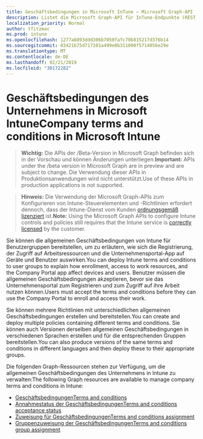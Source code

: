 ```yaml
---
title: Geschäftsbedingungen in Microsoft InTune – Microsoft Graph-API
description: Listet die Microsoft Graph-API für InTune-Endpunkte (REST) auf, die die Bedingungen für eine mandantenorganisation definieren.
localization_priority: Normal
author: tfitzmac
ms.prod: intune
ms.openlocfilehash: 1277a6893ddd306b7050fafc70b815217d376b14
ms.sourcegitcommit: 03421b75d717101a499e0b311890f5714056e29e
ms.translationtype: MT
ms.contentlocale: de-DE
ms.lasthandoff: 02/21/2019
ms.locfileid: "30172282"
---
```

# <a name="company-terms-and-conditions-in-microsoft-intune"></a><span data-ttu-id="52454-103">Geschäftsbedingungen des Unternehmens in Microsoft Intune</span><span class="sxs-lookup"><span data-stu-id="52454-103">Company terms and conditions in Microsoft Intune</span></span>

> <span data-ttu-id="52454-104">**Wichtig:** Die APIs der /Beta-Version in Microsoft Graph befinden sich in der Vorschau und können Änderungen unterliegen.</span><span class="sxs-lookup"><span data-stu-id="52454-104">**Important:** APIs under the /beta version in Microsoft Graph are in preview and are subject to change.</span></span> <span data-ttu-id="52454-105">Die Verwendung dieser APIs in Produktionsanwendungen wird nicht unterstützt.</span><span class="sxs-lookup"><span data-stu-id="52454-105">Use of these APIs in production applications is not supported.</span></span>

> <span data-ttu-id="52454-106">**Hinweis:** Die Verwendung der Microsoft Graph-APIs zum Konfigurieren von Intune-Steuerelementen und -Richtlinien erfordert dennoch, dass der Intune-Dienst vom Kunden [ordnungsgemäß lizenziert](https://www.microsoft.com/en-us/cloud-platform/microsoft-intune-pricing) ist.</span><span class="sxs-lookup"><span data-stu-id="52454-106">**Note:** Using the Microsoft Graph APIs to configure Intune controls and policies still requires that the Intune service is [correctly licensed](https://www.microsoft.com/en-us/cloud-platform/microsoft-intune-pricing) by the customer.</span></span>

<span data-ttu-id="52454-107">Sie können die allgemeinen Geschäftsbedingungen von Intune für Benutzergruppen bereitstellen, um zu erläutern, wie sich die Registrierung, der Zugriff auf Arbeitsressourcen und die Unternehmensportal-App auf Geräte und Benutzer auswirken.</span><span class="sxs-lookup"><span data-stu-id="52454-107">You can deploy Intune terms and conditions to user groups to explain how enrollment, access to work resources, and the Company Portal app affect devices and users.</span></span> <span data-ttu-id="52454-108">Benutzer müssen die allgemeinen Geschäftsbedingungen akzeptieren, bevor sie das Unternehmensportal zum Registrieren und zum Zugriff auf ihre Arbeit nutzen können.</span><span class="sxs-lookup"><span data-stu-id="52454-108">Users must accept the terms and conditions before they can use the Company Portal to enroll and access their work.</span></span>

<span data-ttu-id="52454-109">Sie können mehrere Richtlinien mit unterschiedlichen allgemeinen Geschäftsbedingungen erstellen und bereitstellen.</span><span class="sxs-lookup"><span data-stu-id="52454-109">You can create and deploy multiple policies containing different terms and conditions.</span></span> <span data-ttu-id="52454-110">Sie können auch Versionen derselben allgemeinen Geschäftsbedingungen in verschiedenen Sprachen erstellen und für die entsprechenden Gruppen bereitstellen.</span><span class="sxs-lookup"><span data-stu-id="52454-110">You can also produce versions of the same terms and conditions in different languages and then deploy these to their appropriate groups.</span></span>

<span data-ttu-id="52454-111">Die folgenden Graph-Ressourcen stehen zur Verfügung, um die allgemeinen Geschäftsbedingungen des Unternehmens in Intune zu verwalten:</span><span class="sxs-lookup"><span data-stu-id="52454-111">The following Graph resources are available to manage company terms and conditions in Intune:</span></span>

- [<span data-ttu-id="52454-112">Geschäftsbedingungen</span><span class="sxs-lookup"><span data-stu-id="52454-112">Terms and conditions</span></span>](intune-companyterms-termsandconditions.md)
- [<span data-ttu-id="52454-113">Annahmestatus der Geschäftsbedingungen</span><span class="sxs-lookup"><span data-stu-id="52454-113">Terms and conditions acceptance status</span></span>](intune-companyterms-termsandconditionsacceptancestatus.md)
- [<span data-ttu-id="52454-114">Zuweisung für Geschäftsbedingungen</span><span class="sxs-lookup"><span data-stu-id="52454-114">Terms and conditions assignment</span></span>](intune-companyterms-termsandconditionsassignment.md)
- [<span data-ttu-id="52454-115">Gruppenzuweisung der Geschäftsbedingungen</span><span class="sxs-lookup"><span data-stu-id="52454-115">Terms and conditions group assignment</span></span>](intune-companyterms-termsandconditionsgroupassignment.md)
